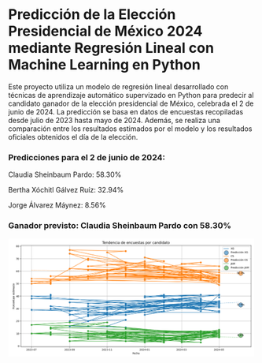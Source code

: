 <h1>Predicción de la Elección Presidencial de México 2024 mediante Regresión Lineal con Machine Learning en Python</h1>
<p>Este proyecto utiliza un modelo de regresión lineal desarrollado con técnicas de aprendizaje automático supervizado en Python para predecir al candidato ganador de la elección 
  presidencial de México, celebrada el 2 de junio de 2024. La predicción se basa en datos de encuestas recopiladas desde julio de 2023 hasta mayo de 2024. Además, se realiza una 
  comparación entre los resultados estimados por el modelo y los resultados oficiales obtenidos el día de la elección.</p>

<h3>Predicciones para el 2 de junio de 2024:</h3>
<p>Claudia Sheinbaum Pardo: 58.30%</p>
<p>Bertha Xóchitl Gálvez Ruíz: 32.94%</p>
<p>Jorge Álvarez Máynez: 8.56%</p>

<h3>Ganador previsto: Claudia Sheinbaum Pardo con 58.30%</h3>

<img src="Figure_1.png" alt="Predicción 2024" width="500"/>
